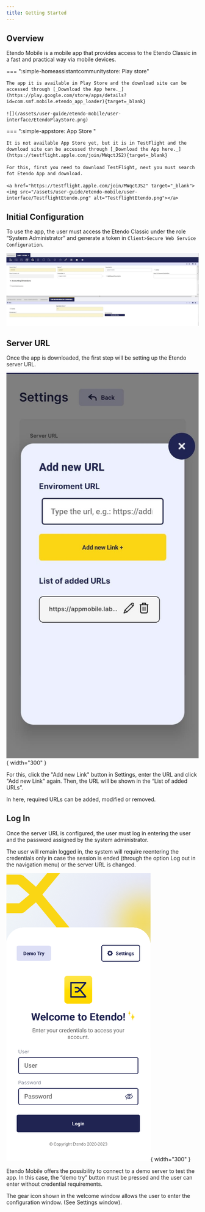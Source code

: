 ```yaml
---
title: Getting Started
---
```


## Overview

Etendo Mobile is a mobile app that provides access to the Etendo Classic in a fast and practical way via mobile devices.

=== ":simple-homeassistantcommunitystore: Play store"

    The app it is available in Play Store and the download site can be accessed through [_Download the App here._](https://play.google.com/store/apps/details?id=com.smf.mobile.etendo_app_loader){target=_blank}

    ![](/assets/user-guide/etendo-mobile/user-interface/EtendoPlayStore.png)

=== ":simple-appstore: App Store "

    It is not available App Store yet, but it is in TestFlight and the download site can be accessed through [_Download the App here._](https://testflight.apple.com/join/MWqctJS2){target=_blank}

    For this, first you need to download TestFlight, next you must search fot Etendo App and download.

    <a href="https://testflight.apple.com/join/MWqctJS2" target="_blank"><img src="/assets/user-guide/etendo-mobile/user-interface/TestflightEtendo.png" alt="TestflightEtendo.png"></a>
    

## Initial Configuration

To use the app, the user must access the Etendo Classic under the role “System Administrator” and generate a token in `Client>Secure Web Service Configuration`.

![](/assets/drive/FsABaJyI_6qxEtcAclALLbHXvoZbuMyyj9Md6M4_7ohvisQ3GVMEjCX05xjdPzRmvgcNqbMku306aaQTxrh34HckHZHBnXcy9iOXQypHsJSGLroa2lGI4Mzr_qPEOiWVc7JYEEGl.png)

## Server URL

Once the app is downloaded, the first step will be setting up the Etendo server URL.

![](/assets/user-guide/etendo-mobile/user-interface/AddNewUrlMobile.jpeg){ width="300" }

For this, click the "Add new Link" button in Settings, enter the URL and click "Add new Link" again. Then, the URL will be shown in the “List of added URLs”.

In here, required URLs can be added, modified or removed.

## Log In

Once the server URL is configured, the user must log in entering the user and the password assigned by the system administrator.

The user will remain logged in, the system will require reentering the credentials only in case the session is ended (through the option Log out in the navigation menu) or the server URL is changed.

![](/assets/user-guide/etendo-mobile/user-interface/LoginScreen.png){ width="300" }

Etendo Mobile offers the possibility to connect to a demo server to test the app. In this case, the “demo try” button must be pressed and the user can enter without credential requirements.

The gear icon shown in the welcome window allows the user to enter the configuration window. (See Settings window).
